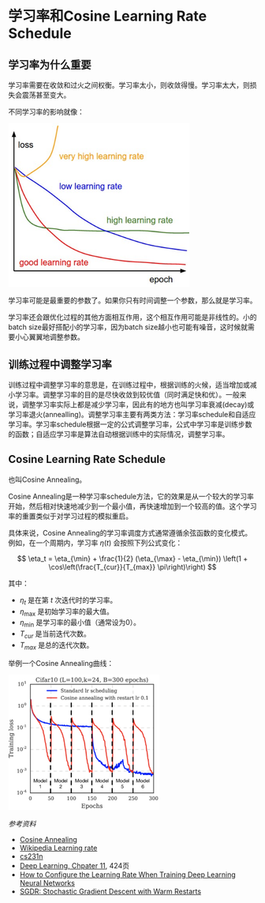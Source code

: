 # 学习率和Cosine Learning Rate Schedule

## 学习率为什么重要

学习率需要在收敛和过火之间权衡。学习率太小，则收敛得慢。学习率太大，则损失会震荡甚至变大。

不同学习率的影响就像：

<img src="../images/lr1.png" style="zoom: 80%;" />

学习率可能是最重要的参数了。如果你只有时间调整一个参数，那么就是学习率。

学习率还会跟优化过程的其他方面相互作用，这个相互作用可能是非线性的。小的batch size最好搭配小的学习率，因为batch size越小也可能有噪音，这时候就需要小心翼翼地调整参数。

## 训练过程中调整学习率

训练过程中调整学习率的意思是，在训练过程中，根据训练的火候，适当增加或减小学习率。调整学习率的目的是尽快收敛到较优值（同时满足快和优）。一般来说，调整学习率实际上都是减少学习率，因此有的地方也叫学习率衰减(decay)或学习率退火(annealling)。调整学习率主要有两类方法：学习率schedule和自适应学习率。学习率schedule根据一定的公式调整学习率，公式中学习率是训练步数的函数；自适应学习率是算法自动根据训练中的实际情况，调整学习率。

## Cosine Learning Rate Schedule
也叫Cosine Annealing。

Cosine Annealing是一种学习率schedule方法，它的效果是从一个较大的学习率开始，然后相对快速地减少到一个最小值，再快速增加到一个较高的值。这个学习率的重置类似于对学习过程的模拟重启。

具体来说，Cosine Annealing的学习率调度方式通常遵循余弦函数的变化模式。例如，在一个周期内，学习率 $\eta(t)$ 会按照下列公式变化：

$$
\eta_t = \eta_{\min} + \frac{1}{2} (\eta_{\max} - \eta_{\min}) \left(1 + \cos\left(\frac{T_{cur}}{T_{max}} \pi\right)\right)
$$

其中：
- $\eta_t$ 是在第 $t$ 次迭代时的学习率。
- $\eta_{\max}$ 是初始学习率的最大值。
- $\eta_{\min}$ 是学习率的最小值（通常设为0）。
- $T_{cur}$ 是当前迭代次数。
- $T_{max}$ 是总的迭代次数。

举例一个Cosine Annealing曲线：

<img src="../images/cos_lr.png" style="zoom: 30%;" />

*参考资料* 
- [Cosine Annealing](https://paperswithcode.com/method/cosine-annealing)
- [Wikipedia Learning rate](https://en.wikipedia.org/wiki/Learning_rate) 
- [cs231n](https://cs231n.github.io/neural-networks-3/)
- [Deep Learning, Chpater 11](https://www.deeplearningbook.org/contents/guidelines.html), 424页 
- [How to Configure the Learning Rate When Training Deep Learning Neural Networks](https://machinelearningmastery.com/learning-rate-for-deep-learning-neural-networks/) 
- [SGDR: Stochastic Gradient Descent with Warm Restarts](https://arxiv.org/abs/1608.03983) 
